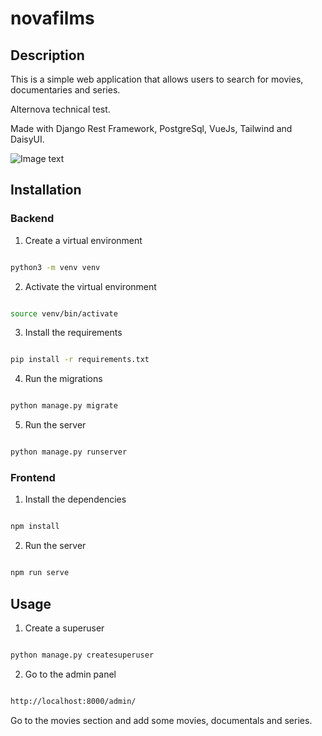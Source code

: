 # novafilms

## Description

This is a simple web application that allows users to search for movies, documentaries and series.

Alternova technical test.

Made with Django Rest Framework, PostgreSql, VueJs, Tailwind and DaisyUI.

![Image text](https://github.com/zzuljs/CppLearning/blob/master/CppLearning/raw/master/Itachi.jpg)

## Installation

### Backend

1. Create a virtual environment

```bash

python3 -m venv venv

```

2. Activate the virtual environment

```bash

source venv/bin/activate

```

3. Install the requirements

```bash

pip install -r requirements.txt

```

4. Run the migrations

```bash

python manage.py migrate

```

5. Run the server

```bash

python manage.py runserver

```

### Frontend

1. Install the dependencies

```bash

npm install

```

2. Run the server

```bash

npm run serve

```

## Usage

1. Create a superuser

```bash

python manage.py createsuperuser

```

2. Go to the admin panel

```bash

http://localhost:8000/admin/

```


Go to the movies section and add some movies, documentals and series.
 
